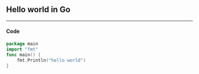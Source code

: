 ## Hello world in Go

---

#### Code

```go
package main
import "fmt"
func main() {
    fmt.Println("hello world")
}
```